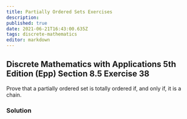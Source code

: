 ```yaml
---
title: Partially Ordered Sets Exercises
description: 
published: true
date: 2021-06-21T16:43:00.635Z
tags: discrete-mathematics
editor: markdown
---
```


## Discrete Mathematics with Applications 5th Edition (Epp) Section 8.5 Exercise 38
Prove that a partially ordered set is totally ordered if, and only if, it is a chain.

### Solution